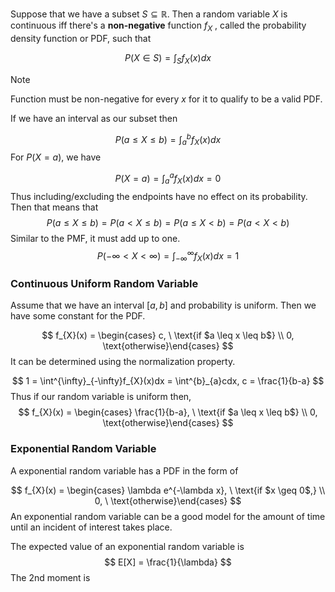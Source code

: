 Suppose that we have a subset $S \subseteq \mathbb{R}$. Then a random variable $X$ is continuous iff there's a **non-negative** function $f_{X}$ , called the probability density function or PDF, such that 

$$
P(X \in S) = \int_{S}f_{X}(x)dx
$$
>[!note] 
>Function must be non-negative for every $x$ for it to qualify to be a valid PDF.

If we have an interval as our subset then

$$
P(a \leq X \leq b) = \int^{b}_{a} f_{X}(x)dx
$$
For $P(X=a)$, we have 

$$
P(X=a) = \int^{a}_{a} f_{X}(x)dx = 0
$$
Thus including/excluding the endpoints have no effect on its probability. Then that means that
$$
P(a \leq X \leq b) = P(a < X \leq b) = P(a \leq X < b) = P(a < X < b)
$$
Similar to the PMF, it must add up to one.
$$
P(-\infty < X < \infty) = \int^{\infty}_{-\infty}f_{X}(x)dx = 1
$$

### Continuous Uniform Random Variable 

Assume that we have an interval $[a,b]$ and probability is uniform. Then we have some constant for the PDF.

$$
f_{X}(x) = \begin{cases} c, \ \text{if $a \leq x \leq b$} \\ 0, \text{otherwise}\end{cases}
$$
It can be determined using the normalization property. 

$$
1 = \int^{\infty}_{-\infty}f_{X}(x)dx = \int^{b}_{a}cdx, c = \frac{1}{b-a}
$$
Thus if our random variable is uniform then, 
$$
f_{X}(x) = \begin{cases} \frac{1}{b-a}, \ \text{if $a \leq x \leq b$} \\ 0, \text{otherwise}\end{cases}
$$

### Exponential Random Variable 
A exponential random variable has a PDF in the form of 

$$
f_{X}(x) = \begin{cases} \lambda e^{-\lambda x}, \ \text{if $x \geq 0$,} \\ 0, \ \text{otherwise}\end{cases}
$$
An exponential random variable can be a good model for the amount of time until an incident of interest takes place.

The expected value of an exponential random variable is 
$$
E[X] = \frac{1}{\lambda}
$$
The 2nd moment is 


